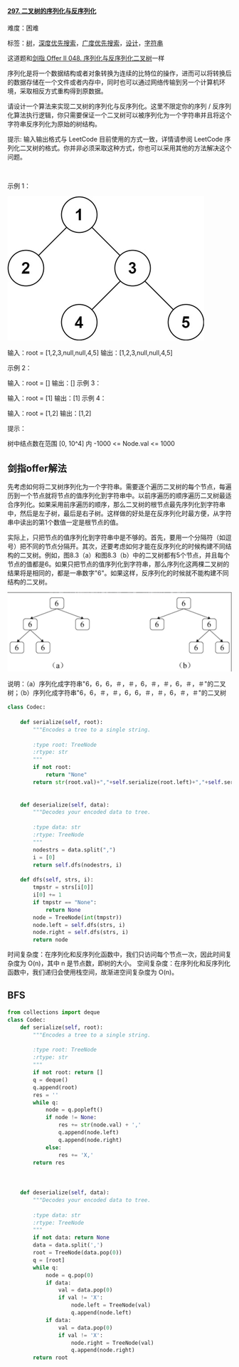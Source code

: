#### [297. 二叉树的序列化与反序列化](https://leetcode-cn.com/problems/serialize-and-deserialize-binary-tree/)

难度：困难

标签：[树](../原理/树.md)，[深度优先搜索](../原理/深度优先搜索.md)，[广度优先搜索](../原理/广度优先搜索.md)，[设计](../原理/设计.md)，[字符串](../原理/字符串.md)

这道题和[剑指 Offer II 048. 序列化与反序列化二叉树](https://leetcode-cn.com/problems/h54YBf/)一样

序列化是将一个数据结构或者对象转换为连续的比特位的操作，进而可以将转换后的数据存储在一个文件或者内存中，同时也可以通过网络传输到另一个计算机环境，采取相反方式重构得到原数据。

请设计一个算法来实现二叉树的序列化与反序列化。这里不限定你的序列 / 反序列化算法执行逻辑，你只需要保证一个二叉树可以被序列化为一个字符串并且将这个字符串反序列化为原始的树结构。

提示: 输入输出格式与 LeetCode 目前使用的方式一致，详情请参阅 LeetCode 序列化二叉树的格式。你并非必须采取这种方式，你也可以采用其他的方法解决这个问题。

 

示例 1：

![img](img/serdeser.jpg)

输入：root = [1,2,3,null,null,4,5]
输出：[1,2,3,null,null,4,5]

示例 2：

输入：root = []
输出：[]
示例 3：

输入：root = [1]
输出：[1]
示例 4：

输入：root = [1,2]
输出：[1,2]


提示：

树中结点数在范围 [0, 10^4] 内
-1000 <= Node.val <= 1000



## 剑指offer解法

先考虑如何将二叉树序列化为一个字符串。需要逐个遍历二叉树的每个节点，每遍历到一个节点就将节点的值序列化到字符串中。以前序遍历的顺序遍历二叉树最适合序列化。如果采用前序遍历的顺序，那么二叉树的根节点最先序列化到字符串中，然后是左子树，最后是右子树。这样做的好处是在反序列化时最方便，从字符串中读出的第1个数值一定是根节点的值。

实际上，只把节点的值序列化到字符串中是不够的。首先，要用一个分隔符（如逗号）把不同的节点分隔开。其次，还要考虑如何才能在反序列化的时候构建不同结构的二叉树。例如，图8.3（a）和图8.3（b）中的二叉树都有5个节点，并且每个节点的值都是6。如果只把节点的值序列化到字符串，那么序列化这两棵二叉树的结果将是相同的，都是一串数字"6"。如果这样，反序列化的时候就不能构建不同结构的二叉树。

![image-20210828110817485](img/image-20210828110817485.png)

说明：（a）序列化成字符串"6，6，6，＃，＃，6，＃，＃，6，＃，＃"的二叉树；（b）序列化成字符串"6，6，＃，＃，6，6，＃，＃，6，＃，＃"的二叉树

```python
class Codec:

    def serialize(self, root):
        """Encodes a tree to a single string.
        
        :type root: TreeNode
        :rtype: str
        """
        if not root:
            return "None"
        return str(root.val)+","+self.serialize(root.left)+","+self.serialize(root.right)
        

    def deserialize(self, data):
        """Decodes your encoded data to tree.
        
        :type data: str
        :rtype: TreeNode
        """
        nodestrs = data.split(",")
        i = [0]
        return self.dfs(nodestrs, i)
    
    def dfs(self, strs, i):
        tmpstr = strs[i[0]]
        i[0] += 1
        if tmpstr == "None":
            return None
        node = TreeNode(int(tmpstr))
        node.left = self.dfs(strs, i)
        node.right = self.dfs(strs, i)
        return node
```





时间复杂度：在序列化和反序列化函数中，我们只访问每个节点一次，因此时间复杂度为 O(n)，其中 n 是节点数，即树的大小。
空间复杂度：在序列化和反序列化函数中，我们递归会使用栈空间，故渐进空间复杂度为 O(n)。

## BFS



```python
from collections import deque
class Codec:
    def serialize(self, root):
        """Encodes a tree to a single string.
        
        :type root: TreeNode
        :rtype: str
        """
        if not root: return []
        q = deque()
        q.append(root)
        res = ''
        while q:
            node = q.popleft()
            if node != None:
                res += str(node.val) + ','
                q.append(node.left)
                q.append(node.right)
            else:
                res += 'X,'
        return res

        

    def deserialize(self, data):
        """Decodes your encoded data to tree.
        
        :type data: str
        :rtype: TreeNode
        """
        if not data: return None
        data = data.split(',')
        root = TreeNode(data.pop(0))
        q = [root]
        while q:
            node = q.pop(0)
            if data:
                val = data.pop(0)
                if val != 'X':
                    node.left = TreeNode(val)
                    q.append(node.left)
            if data:
                val = data.pop(0)
                if val != 'X':
                    node.right = TreeNode(val)
                    q.append(node.right)
        return root
```

